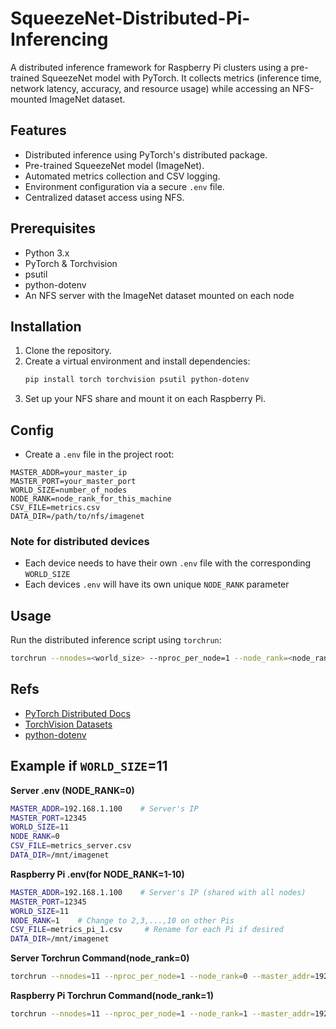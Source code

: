 # SqueezeNet-Distributed-Pi-Inferencing
A distributed inference framework for Raspberry Pi clusters using a pre-trained SqueezeNet model with PyTorch. It collects metrics (inference time, network latency, accuracy, and resource usage) while accessing an NFS-mounted ImageNet dataset.

## Features
- Distributed inference using PyTorch's distributed package.
- Pre-trained SqueezeNet model (ImageNet).
- Automated metrics collection and CSV logging.
- Environment configuration via a secure `.env` file.
- Centralized dataset access using NFS.

## Prerequisites
- Python 3.x
- PyTorch & Torchvision
- psutil
- python-dotenv
- An NFS server with the ImageNet dataset mounted on each node

## Installation
1. Clone the repository.
2. Create a virtual environment and install dependencies:
   ```bash
   pip install torch torchvision psutil python-dotenv
   ```
3. Set up your NFS share and mount it on each Raspberry Pi.

## Config
- Create a `.env` file in the project root:
```
MASTER_ADDR=your_master_ip
MASTER_PORT=your_master_port
WORLD_SIZE=number_of_nodes
NODE_RANK=node_rank_for_this_machine
CSV_FILE=metrics.csv
DATA_DIR=/path/to/nfs/imagenet
```

### Note for distributed devices
- Each device needs to have their own `.env` file with the corresponding `WORLD_SIZE`
- Each devices `.env` will have its own unique `NODE_RANK` parameter

## Usage
Run the distributed inference script using `torchrun`:
```bash
torchrun --nnodes=<world_size> --nproc_per_node=1 --node_rank=<node_rank> --master_addr="$MASTER_ADDR" --master_port="$MASTER_PORT" distributed_inference.py
```

## Refs
- [PyTorch Distributed Docs](https://pytorch.org/docs/stable/distributed.html)
- [TorchVision Datasets](https://pytorch.org/vision/main/datasets.html)
- [python-dotenv](https://pypi.org/project/python-dotenv/)

## Example if `WORLD_SIZE`=11
**Server .env (NODE_RANK=0)**
```bash
MASTER_ADDR=192.168.1.100    # Server's IP
MASTER_PORT=12345
WORLD_SIZE=11
NODE_RANK=0
CSV_FILE=metrics_server.csv
DATA_DIR=/mnt/imagenet
```
**Raspberry Pi .env(for NODE_RANK=1-10)**
```bash
MASTER_ADDR=192.168.1.100    # Server's IP (shared with all nodes)
MASTER_PORT=12345
WORLD_SIZE=11
NODE_RANK=1    # Change to 2,3,...,10 on other Pis
CSV_FILE=metrics_pi_1.csv     # Rename for each Pi if desired
DATA_DIR=/mnt/imagenet
```
**Server Torchrun Command(node_rank=0)**
```bash
torchrun --nnodes=11 --nproc_per_node=1 --node_rank=0 --master_addr=192.168.1.100 --master_port=12345 distributed_inference.py
```

**Raspberry Pi Torchrun Command(node_rank=1)**
```bash
torchrun --nnodes=11 --nproc_per_node=1 --node_rank=1 --master_addr=192.168.1.100 --master_port=12345 distributed_inference.py
```
